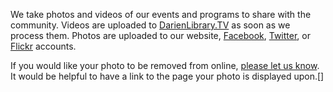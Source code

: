 We take photos and videos of our events and programs to share with the community. Videos are uploaded to [DarienLibrary.TV](http://darienlibrary.tv "DarienLibrary.TV") as soon as we process them. Photos are uploaded to our website, [Facebook](https://www.facebook.com/DarienLibrary/ "Facebook"), [Twitter](http://twitter.com/darienlibrary "Twitter"), or [Flickr](https://www.flickr.com/photos/darienlibrary/ "Flickr") accounts. 

If you would like your photo to be removed from online, [please let us know](mailto:askus@darienlibrary.org "Ask to remove your photo"). It would be helpful to have a link to the page your photo is displayed upon.[]